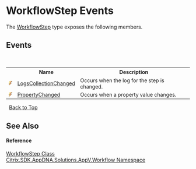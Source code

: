 # WorkflowStep Events
 

The <a href="T_Citrix_SDK_AppDNA_Solutions_AppV_Workflow_WorkflowStep">WorkflowStep</a> type exposes the following members.


## Events
&nbsp;<table><tr><th></th><th>Name</th><th>Description</th></tr><tr><td>![Public event](media/pubevent.gif "Public event")</td><td><a href="E_Citrix_SDK_AppDNA_Solutions_AppV_Workflow_WorkflowStep_LogsCollectionChanged">LogsCollectionChanged</a></td><td>
Occurs when the log for the step is changed.</td></tr><tr><td>![Public event](media/pubevent.gif "Public event")</td><td><a href="E_Citrix_SDK_AppDNA_Solutions_AppV_Workflow_WorkflowStep_PropertyChanged">PropertyChanged</a></td><td>
Occurs when a property value changes.</td></tr></table>&nbsp;
<a href="#workflowstep-events">Back to Top</a>

## See Also


#### Reference
<a href="T_Citrix_SDK_AppDNA_Solutions_AppV_Workflow_WorkflowStep">WorkflowStep Class</a><br /><a href="N_Citrix_SDK_AppDNA_Solutions_AppV_Workflow">Citrix.SDK.AppDNA.Solutions.AppV.Workflow Namespace</a><br />